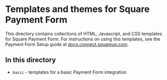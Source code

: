 # Templates and themes for Square Payment Form

This directory contains collections of HTML, Javascript, and CSS templates for
Square Payment Form. For instructions on using this templates, see the Payment
Form Setup guide at [docs.connect.squareup.com].

## In this directory

* `basic` - templates for a basic Payment Form integration

[//]: # "Link anchor definitions"
[docs.connect.squareup.com]: https://docs.connect.squareup.com
